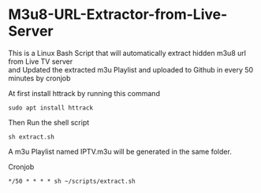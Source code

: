 # M3u8-URL-Extractor-from-Live-Server
This is a Linux Bash Script that will automatically extract hidden m3u8 url from Live TV server <br>
and Updated the extracted m3u Playlist and uploaded to Github in every 50 minutes by cronjob

At first install httrack by running this command
```
sudo apt install httrack

```
Then Run the shell script
```
sh extract.sh
```
A m3u Playlist named IPTV.m3u will be generated in the same folder.

Cronjob

```
*/50 * * * * sh ~/scripts/extract.sh
```
